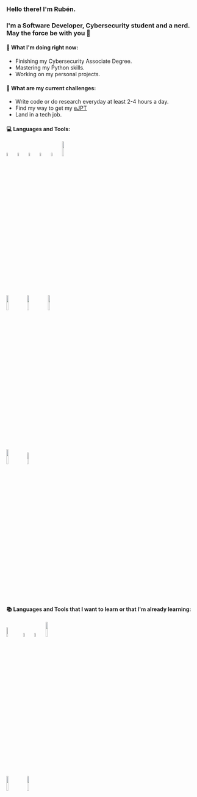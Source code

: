 ### Hello there! I'm Rubén.

### I'm a Software Developer, Cybersecurity student and a nerd. May the force be with you 🚀

#### 📍 What I'm doing right now:
* Finishing my Cybersecurity Associate Degree.
* Mastering my Python skills.
* Working on my personal projects.
#### 📍 What are my current challenges:
* Write code or do research everyday at least 2-4 hours a day.
* Find my way to get my [eJPT](https://security.ine.com/certifications/ejpt-certification/)
* Land in a tech job.

#### :computer: Languages and Tools:

<p>
  <img width="5%" src="https://www.vectorlogo.zone/logos/w3_html5/w3_html5-icon.svg">
  <img width="5%" src="https://www.vectorlogo.zone/logos/w3_css/w3_css-icon.svg">
  <img width="5%" src="https://cdn.cdnlogo.com/logos/j/44/javascript.svg">
  <img width="5%" src="https://www.vectorlogo.zone/logos/python/python-icon.svg">
  <img width="5%" src="https://static.cdnlogo.com/logos/a/51/angular.svg">
  <img width="10%" src="https://static.cdnlogo.com/logos/n/88/nodejs.svg">
</p>
<p>
  <img width="10%" src="https://www.vectorlogo.zone/logos/reactjs/reactjs-ar21.svg">
  <img width="10%" src="https://www.vectorlogo.zone/logos/mongodb/mongodb-ar21.svg">
  <img width="10%" src="https://www.vectorlogo.zone/logos/git-scm/git-scm-ar21.svg">
</p>
<p>
  <img width="10%" src="https://www.vectorlogo.zone/logos/ubuntu/ubuntu-ar21.svg">
  <img width="9%" src="https://static.cdnlogo.com/logos/m/10/mysql.svg">
</p>

#### :books: Languages and Tools that I want to learn or that I'm already learning:

<p>
  <img width="8%" src="https://static.cdnlogo.com/logos/g/35/golang.svg">
  <img width="5%" src="https://www.vectorlogo.zone/logos/typescriptlang/typescriptlang-icon.svg">
  <img width="5%" src="https://www.vectorlogo.zone/logos/lua/lua-icon.svg">
  <img width="10%" src="https://www.vectorlogo.zone/logos/docker/docker-ar21.svg">
</p>
<p>
  <img width="10%" src="https://www.vectorlogo.zone/logos/amazon_aws/amazon_aws-ar21.svg">
  <img width="10%" src="https://www.vectorlogo.zone/logos/microsoft_azure/microsoft_azure-ar21.svg">
</p>
